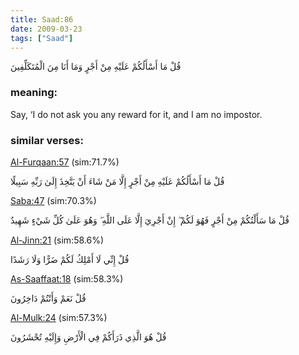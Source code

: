 ```yaml
---
title: Saad:86
date: 2009-03-23
tags: ["Saad"]
---
```

قُلْ مَا أَسْأَلُكُمْ عَلَيْهِ مِنْ أَجْرٍ وَمَا أَنَا مِنَ الْمُتَكَلِّفِينَ
### meaning: 
Say, ‘I do not ask you any reward for it, and I am no impostor.
### similar verses: 

[Al-Furqaan:57](/25/57) (sim:71.7%)

قُلْ مَا أَسْأَلُكُمْ عَلَيْهِ مِنْ أَجْرٍ إِلَّا مَنْ شَاءَ أَنْ يَتَّخِذَ إِلَىٰ رَبِّهِ سَبِيلًا

[Saba:47](/34/47) (sim:70.3%)

قُلْ مَا سَأَلْتُكُمْ مِنْ أَجْرٍ فَهُوَ لَكُمْ ۖ إِنْ أَجْرِيَ إِلَّا عَلَى اللَّهِ ۖ وَهُوَ عَلَىٰ كُلِّ شَيْءٍ شَهِيدٌ

[Al-Jinn:21](/72/21) (sim:58.6%)

قُلْ إِنِّي لَا أَمْلِكُ لَكُمْ ضَرًّا وَلَا رَشَدًا

[As-Saaffaat:18](/37/18) (sim:58.3%)

قُلْ نَعَمْ وَأَنْتُمْ دَاخِرُونَ

[Al-Mulk:24](/67/24) (sim:57.3%)

قُلْ هُوَ الَّذِي ذَرَأَكُمْ فِي الْأَرْضِ وَإِلَيْهِ تُحْشَرُونَ
